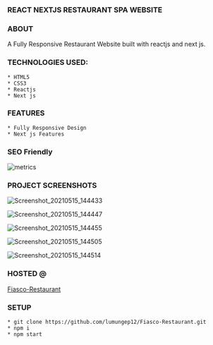 ### REACT NEXTJS RESTAURANT SPA WEBSITE

### ABOUT
A Fully Responsive Restaurant Website built with reactjs and next js.

### TECHNOLOGIES USED:
    * HTML5
    * CSS3
    * Reactjs 
    * Next js

### FEATURES
    * Fully Responsive Design
    * Next js Features


### SEO Friendly

![metrics](https://user-images.githubusercontent.com/58906058/118365612-00996080-b58d-11eb-9005-5cbe3e2570bb.png)

### PROJECT SCREENSHOTS

![Screenshot_20210515_144433](https://user-images.githubusercontent.com/58906058/118359364-94a9fe80-b572-11eb-9f3c-78328e3f868e.png)


![Screenshot_20210515_144447](https://user-images.githubusercontent.com/58906058/118359369-9bd10c80-b572-11eb-9dc2-32b416f868e0.png)


![Screenshot_20210515_144455](https://user-images.githubusercontent.com/58906058/118359374-9ffd2a00-b572-11eb-9a1e-707c35ba71af.png)


![Screenshot_20210515_144505](https://user-images.githubusercontent.com/58906058/118359382-a8556500-b572-11eb-9b56-a7b23a3a00a1.png)


![Screenshot_20210515_144514](https://user-images.githubusercontent.com/58906058/118359383-a8edfb80-b572-11eb-96d7-a5d94774a59c.png)

### HOSTED @

[Fiasco-Restaurant](https://fiasco-restaurant.vercel.app/)


### SETUP
    * git clone https://github.com/lumungep12/Fiasco-Restaurant.git
    * npm i 
    * npm start



